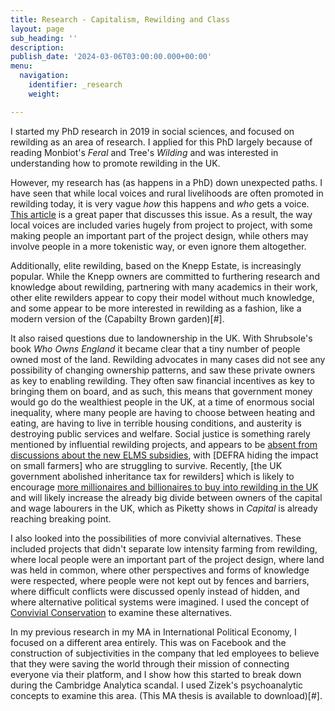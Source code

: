 ```yaml
---
title: Research - Capitalism, Rewilding and Class
layout: page
sub_heading: ''
description: 
publish_date: '2024-03-06T03:00:00.000+00:00'
menu:
  navigation:
    identifier: _research
    weight: 

---
```


I started my PhD research in 2019 in social sciences, and focused on rewilding as an area of research. I applied for this PhD largely because of reading Monbiot's _Feral_ and Tree's _Wilding_ and was interested in understanding how to promote rewilding in the UK.

However, my research has (as happens in a PhD) down unexpected paths. I have seen that while local voices and rural livelihoods are often promoted in rewilding today, it is very vague _how_ this happens and _who_ gets a voice. [This article](#) is a great paper that discusses this issue. As a result, the way local voices are included varies hugely from project to project, with some making people an important part of the project design, while others may involve people in a more tokenistic way, or even ignore them altogether. 

Additionally, elite rewilding, based on the Knepp Estate, is increasingly popular. While the Knepp owners are committed to furthering research and knowledge about rewilding, partnering with many academics in their work, other elite rewilders appear to copy their model without much knowledge, and some appear to be more interested in rewilding as a fashion, like a modern version of the (Capabilty Brown garden)[#].

It also raised questions due to landownership in the UK. With Shrubsole's book _Who Owns England_ it became clear that a tiny number of people owned most of the land. Rewilding advocates in many cases did not see any possibility of changing ownership patterns, and saw these private owners as key to enabling rewilding. They often saw financial incentives as key to bringing them on board, and as such, this means that government money would go do the wealthiest people in the UK, at a time of enormous social inequality, where many people are having to choose between heating and eating, are having to live in terrible housing conditions, and austerity is destroying public services and welfare. Social justice is something rarely mentioned by influential rewilding projects, and appears to be [absent from discussions about the new ELMS subsidies](#), with [DEFRA hiding the impact on small farmers] who are struggling to survive. Recently, [the UK government abolished inheritance tax for rewilders] which is likely to encourage [more millionaires and billionaires to buy into rewilding in the UK](#) and will likely increase the already big divide between owners of the capital and wage labourers in the UK, which as Piketty shows in _Capital_ is already reaching breaking point. 

I also looked into the possibilities of more convivial alternatives. These included projects that didn't separate low intensity farming from rewilding, where local people were an important part of the project design, where land was held in common, where other perspectives and forms of knowledge were respected, where people were not kept out by fences and barriers, where difficult conflicts were discussed openly instead of hidden, and where alternative political systems were imagined. I used the concept of [Convivial Conservation](#) to examine these alternatives.

In my previous research in my MA in International Political Economy, I focused on a different area entirely. This was on Facebook and the construction of subjectivities in the company that led employees to believe that they were saving the world through their mission of connecting everyone via their platform, and I show how this started to break down during the Cambridge Analytica scandal. I used Zizek's psychoanalytic concepts to examine this area. (This MA thesis is available to download)[#].
